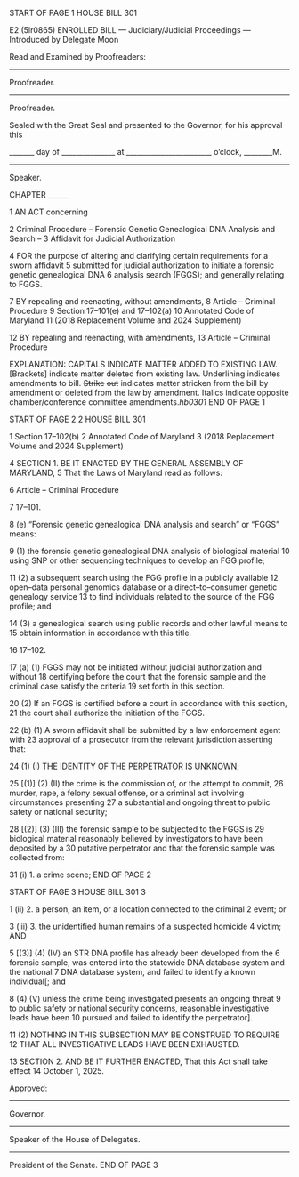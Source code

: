START OF PAGE 1
HOUSE BILL 301

E2 (5lr0865)
ENROLLED BILL
— Judiciary/Judicial Proceedings —
Introduced by Delegate Moon

Read and Examined by Proofreaders:

_______________________________________________
Proofreader.
_______________________________________________
Proofreader.

Sealed with the Great Seal and presented to the Governor, for his approval this

_______ day of _______________ at ________________________ o’clock, ________M.

______________________________________________
Speaker.

CHAPTER ______

1 AN ACT concerning

2 Criminal Procedure – Forensic Genetic Genealogical DNA Analysis and Search –
3 Affidavit for Judicial Authorization

4 FOR the purpose of altering and clarifying certain requirements for a sworn affidavit
5 submitted for judicial authorization to initiate a forensic genetic genealogical DNA
6 analysis search (FGGS); and generally relating to FGGS.

7 BY repealing and reenacting, without amendments,
8 Article – Criminal Procedure
9 Section 17–101(e) and 17–102(a)
10 Annotated Code of Maryland
11 (2018 Replacement Volume and 2024 Supplement)

12 BY repealing and reenacting, with amendments,
13 Article – Criminal Procedure

EXPLANATION: CAPITALS INDICATE MATTER ADDED TO EXISTING LAW.
[Brackets] indicate matter deleted from existing law.
Underlining indicates amendments to bill.
~~Strike~~ ~~out~~ indicates matter stricken from the bill by amendment or deleted from the law by
amendment.
Italics indicate opposite chamber/conference committee amendments.*hb0301*
END OF PAGE 1

START OF PAGE 2
2 HOUSE BILL 301

1 Section 17–102(b)
2 Annotated Code of Maryland
3 (2018 Replacement Volume and 2024 Supplement)

4 SECTION 1. BE IT ENACTED BY THE GENERAL ASSEMBLY OF MARYLAND,
5 That the Laws of Maryland read as follows:

6 Article – Criminal Procedure

7 17–101.

8 (e) “Forensic genetic genealogical DNA analysis and search” or “FGGS” means:

9 (1) the forensic genetic genealogical DNA analysis of biological material
10 using SNP or other sequencing techniques to develop an FGG profile;

11 (2) a subsequent search using the FGG profile in a publicly available
12 open–data personal genomics database or a direct–to–consumer genetic genealogy service
13 to find individuals related to the source of the FGG profile; and

14 (3) a genealogical search using public records and other lawful means to
15 obtain information in accordance with this title.

16 17–102.

17 (a) (1) FGGS may not be initiated without judicial authorization and without
18 certifying before the court that the forensic sample and the criminal case satisfy the criteria
19 set forth in this section.

20 (2) If an FGGS is certified before a court in accordance with this section,
21 the court shall authorize the initiation of the FGGS.

22 (b) (1) A sworn affidavit shall be submitted by a law enforcement agent with
23 approval of a prosecutor from the relevant jurisdiction asserting that:

24 (1) (I) THE IDENTITY OF THE PERPETRATOR IS UNKNOWN;

25 [(1)] (2) (II) the crime is the commission of, or the attempt to commit,
26 murder, rape, a felony sexual offense, or a criminal act involving circumstances presenting
27 a substantial and ongoing threat to public safety or national security;

28 [(2)] (3) (III) the forensic sample to be subjected to the FGGS is
29 biological material reasonably believed by investigators to have been deposited by a
30 putative perpetrator and that the forensic sample was collected from:

31 (i) 1. a crime scene;
END OF PAGE 2

START OF PAGE 3
HOUSE BILL 301 3

1 (ii) 2. a person, an item, or a location connected to the criminal
2 event; or

3 (iii) 3. the unidentified human remains of a suspected homicide
4 victim; AND

5 [(3)] (4) (IV) an STR DNA profile has already been developed from the
6 forensic sample, was entered into the statewide DNA database system and the national
7 DNA database system, and failed to identify a known individual[; and

8 (4) (V) unless the crime being investigated presents an ongoing threat
9 to public safety or national security concerns, reasonable investigative leads have been
10 pursued and failed to identify the perpetrator].

11 (2) NOTHING IN THIS SUBSECTION MAY BE CONSTRUED TO REQUIRE
12 THAT ALL INVESTIGATIVE LEADS HAVE BEEN EXHAUSTED.

13 SECTION 2. AND BE IT FURTHER ENACTED, That this Act shall take effect
14 October 1, 2025.

Approved:

________________________________________________________________________________
Governor.

________________________________________________________________________________
Speaker of the House of Delegates.

________________________________________________________________________________
President of the Senate.
END OF PAGE 3